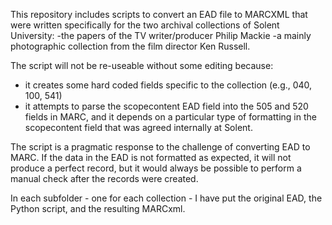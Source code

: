 This repository includes scripts to convert an EAD file to MARCXML that were written specifically for the two archival collections of Solent University:
-the papers of the TV writer/producer Philip Mackie
-a mainly photographic collection from the film director Ken Russell.

The script will not be re-useable without some editing because:
- it creates some hard coded fields specific to the collection (e.g., 040, 100, 541)
- it attempts to parse the scopecontent EAD field into the 505 and 520 fields in MARC, and it depends on a particular type of formatting in the scopecontent field that was agreed internally at Solent.

The script is a pragmatic response to the challenge of converting EAD to MARC. If the data in the EAD is not formatted as expected, it will not produce a perfect record, but it would always be possible to perform a manual check after the records were created.

In each subfolder - one for each collection - I have put the original EAD, the Python script, and the resulting MARCxml.
